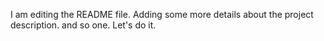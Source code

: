 I am editing the README file. Adding some more details about the project description. and so one.
Let's do it.

